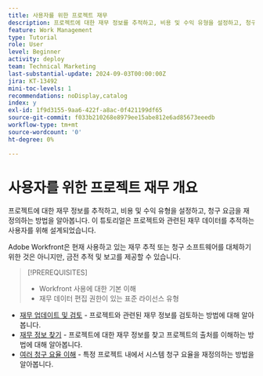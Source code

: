 ```yaml
---
title: 사용자를 위한 프로젝트 재무
description: 프로젝트에 대한 재무 정보를 추적하고, 비용 및 수익 유형을 설정하고, 청구 요금을 재정의하는 방법을 알아봅니다.
feature: Work Management
type: Tutorial
role: User
level: Beginner
activity: deploy
team: Technical Marketing
last-substantial-update: 2024-09-03T00:00:00Z
jira: KT-13492
mini-toc-levels: 1
recommendations: noDisplay,catalog
index: y
exl-id: 1f9d3155-9aa6-422f-a8ac-0f421199df65
source-git-commit: f033b210268e8979ee15abe812e6ad85673eeedb
workflow-type: tm+mt
source-wordcount: '0'
ht-degree: 0%

---
```


# 사용자를 위한 프로젝트 재무 개요

프로젝트에 대한 재무 정보를 추적하고, 비용 및 수익 유형을 설정하고, 청구 요금을 재정의하는 방법을 알아봅니다. 이 튜토리얼은 프로젝트와 관련된 재무 데이터를 추적하는 사용자를 위해 설계되었습니다.

Adobe Workfront은 현재 사용하고 있는 재무 추적 또는 청구 소프트웨어를 대체하기 위한 것은 아니지만, 금전 추적 및 보고를 제공할 수 있습니다.

>[!PREREQUISITES]
>
>* Workfront 사용에 대한 기본 이해
>* 재무 데이터 편집 권한이 있는 표준 라이선스 유형


* [재무 업데이트 및 검토](update-and-review-finances.md) - 프로젝트와 관련된 재무 정보를 검토하는 방법에 대해 알아봅니다.
* [재무 정보 찾기](find-financial-information.md) - 프로젝트에 대한 재무 정보를 찾고 프로젝트의 출처를 이해하는 방법에 대해 알아봅니다.
* [여러 청구 요율 이해](multiple-billing-rates.md) - 특정 프로젝트 내에서 시스템 청구 요율을 재정의하는 방법을 알아봅니다.
